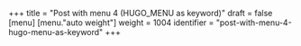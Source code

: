+++
title = "Post with menu 4 (HUGO_MENU as keyword)"
draft = false
[menu]
  [menu."auto weight"]
    weight = 1004
    identifier = "post-with-menu-4-hugo-menu-as-keyword"
+++

